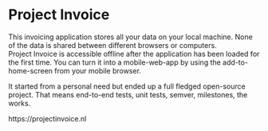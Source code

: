 <!--
  id: 3407
  slug: project-invoice
  type: fortpolio
  excerpt: <p>This invoicing application stores all your data on your local machine. It started from a personal need but ended up a full fledged open-source project: end-to-end tests, unit tests, semver, milestones, the works.</p> 
  content: <p>This invoicing application stores all your data on your local machine. None of the data is shared between different browsers or computers.<br /> Project Invoice is accessible offline after the application has been loaded for the first time. You can turn it into a mobile-web-app by using the add-to-home-screen from your mobile browser.</p> <p>It started from a personal need but ended up a full fledged open-source project. That means end-to-end tests, unit tests, semver, milestones, the works.</p> <p>https://projectinvoice.nl</p> 
  categories: javascript,frontend,HTML/CSS,framework,open source,interaction design
  tags: Javascript,interaction design,Vue,invoice,concept
  datefrom: 2015-11-12
  dateto: 2019-01-01
  incv: true
  inportfolio: true
  clients: 
  collaboration: 
  prizes: 
  thumbnail: pi.png
  image: pi.png
  images: Screenshot_2018-03-25-20-58-43.png,Screenshot_2018-03-25-20-55-28.png,Screenshot_2018-03-25-20-56-46.png,Screenshot_2018-03-25-20-57-20.png
-->

# Project Invoice

<p>This invoicing application stores all your data on your local machine. None of the data is shared between different browsers or computers.<br />
Project Invoice is accessible offline after the application has been loaded for the first time. You can turn it into a mobile-web-app by using the add-to-home-screen from your mobile browser.</p>
<p>It started from a personal need but ended up a full fledged open-source project. That means end-to-end tests, unit tests, semver, milestones, the works.</p>
<p>https://projectinvoice.nl</p>


